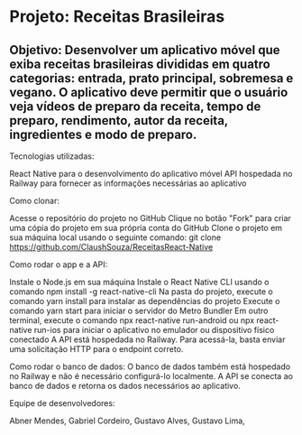 # Projeto: Receitas Brasileiras

## Objetivo: Desenvolver um aplicativo móvel que exiba receitas brasileiras divididas em quatro categorias: entrada, prato principal, sobremesa e vegano. O aplicativo deve permitir que o usuário veja vídeos de preparo da receita, tempo de preparo, rendimento, autor da receita, ingredientes e modo de preparo.

Tecnologias utilizadas:

React Native para o desenvolvimento do aplicativo móvel
API hospedada no Railway para fornecer as informações necessárias ao aplicativo

Como clonar:

Acesse o repositório do projeto no GitHub
Clique no botão "Fork" para criar uma cópia do projeto em sua própria conta do GitHub
Clone o projeto em sua máquina local usando o seguinte comando: git clone https://github.com/ClaushSouza/ReceitasReact-Native

Como rodar o app e a API:

Instale o Node.js em sua máquina
Instale o React Native CLI usando o comando npm install -g react-native-cli
Na pasta do projeto, execute o comando yarn install para instalar as dependências do projeto
Execute o comando yarn start para iniciar o servidor do Metro Bundler
Em outro terminal, execute o comando npx react-native run-android ou npx react-native run-ios para iniciar o aplicativo no emulador ou dispositivo físico conectado
A API está hospedada no Railway. Para acessá-la, basta enviar uma solicitação HTTP para o endpoint correto.

Como rodar o banco de dados:
O banco de dados também está hospedado no Railway e não é necessário configurá-lo localmente. A API se conecta ao banco de dados e retorna os dados necessários ao aplicativo.

Equipe de desenvolvedores:

Abner Mendes,
Gabriel Cordeiro,
Gustavo Alves,
Gustavo Lima,
